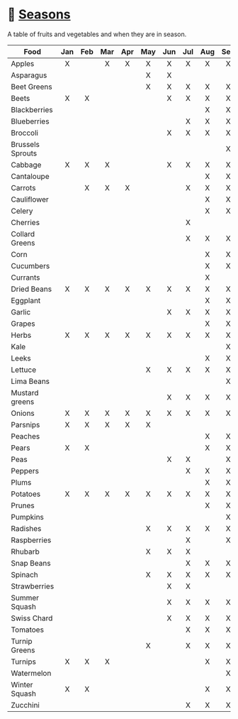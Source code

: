 # :fallen_leaf: [Seasons][1]

A table of fruits and vegetables and when they are in season.

| Food              | Jan | Feb | Mar | Apr | May | Jun | Jul | Aug | Sep | Oct | Nov | Dec |
|-------------------|:---:|:---:|:---:|:---:|:---:|:---:|:---:|:---:|:---:|:---:|:---:|:---:|
| Apples            |  X  |     |  X  |  X  |  X  |  X  |  X  |  X  |  X  |  X  |  X  |  X  |
| Asparagus         |     |     |     |     |  X  |  X  |     |     |     |     |     |     |
| Beet Greens       |     |     |     |     |  X  |  X  |  X  |  X  |  X  |     |     |     |
| Beets             |  X  |  X  |     |     |     |  X  |  X  |  X  |  X  |  X  |  X  |  X  |
| Blackberries      |     |     |     |     |     |     |     |  X  |  X  |     |     |
| Blueberries       |     |     |     |     |     |     |  X  |  X  |  X  |     |     |
| Broccoli          |     |     |     |     |     |  X  |  X  |  X  |  X  |  X  |  X  |
| Brussels Sprouts  |     |     |     |     |     |     |     |     |  X  |  X  |  X  |
| Cabbage           |  X  |  X  |  X  |     |     |  X  |  X  |  X  |  X  |  X  |  X  |  X  |
| Cantaloupe        |     |     |     |     |     |     |     |  X  |  X  |     |     |     |
| Carrots           |     |  X  |  X  |  X  |     |     |  X  |  X  |  X  |  X  |  X  |  X  |
| Cauliflower       |     |     |     |     |     |     |     |  X  |  X  |  X  |  X  |
| Celery            |     |     |     |     |     |     |     |  X  |  X  |  X  |  X  |
| Cherries          |     |     |     |     |     |     |  X  |     |     |     |     |
| Collard Greens    |     |     |     |     |     |     |  X  |  X  |  X  |  X  |  X  |  X  |
| Corn              |     |     |     |     |     |     |     |  X  |  X  |  X  |  X  |
| Cucumbers         |     |     |     |     |     |     |     |  X  |  X  |  X  |  X  |
| Currants          |     |     |     |     |     |     |     |  X  |     |     |     |
| Dried Beans       |  X  |  X  |  X  |  X  |  X  |  X  |  X  |  X  |  X  |  X  |  X  |  X  |
| Eggplant          |     |     |     |     |     |     |     |  X  |  X  |  X  |  X  |
| Garlic            |     |     |     |     |     |  X  |  X  |  X  |  X  |  X  |  X  |
| Grapes            |     |     |     |     |     |     |     |  X  |  X  |  X  |     |
| Herbs             |  X  |  X  |  X  |  X  |  X  |  X  |  X  |  X  |  X  |  X  |  X  |
| Kale              |     |     |     |     |     |     |     |     |  X  |  X  |  X  |
| Leeks             |     |     |     |     |     |     |     |  X  |  X  |  X  |  X  |
| Lettuce           |     |     |     |     |  X  |  X  |  X  |  X  |  X  |  X  |     |
| Lima Beans        |     |     |     |     |     |     |     |     |  X  |  X  |     |
| Mustard greens    |     |     |     |     |     |  X  |  X  |  X  |  X  |  X  |  X  |
| Onions            |  X  |  X  |  X  |  X  |  X  |  X  |  X  |  X  |  X  |  X  |  X  |
| Parsnips          |  X  |  X  |  X  |  X  |  X  |     |     |     |     |  X  |  X  |
| Peaches           |     |     |     |     |     |     |     |  X  |  X  |     |     |
| Pears             |  X  |  X  |     |     |     |     |     |  X  |  X  |  X  |  X  |
| Peas              |     |     |     |     |     |  X  |  X  |     |  X  |  X  |     |
| Peppers           |     |     |     |     |     |     |  X  |  X  |  X  |  X  |     |
| Plums             |     |     |     |     |     |     |     |  X  |  X  |  X  |     |
| Potatoes          |  X  |  X  |  X  |  X  |  X  |  X  |  X  |  X  |  X  |  X  |  X  |
| Prunes            |     |     |     |     |     |     |     |  X  |  X  |     |     |
| Pumpkins          |     |     |     |     |     |     |     |     |  X  |  X  |  X  |
| Radishes          |     |     |     |     |  X  |  X  |  X  |  X  |  X  |     |     |
| Raspberries       |     |     |     |     |     |     |  X  |     |  X  |  X  |     |
| Rhubarb           |     |     |     |     |  X  |  X  |  X  |     |     |     |     |
| Snap Beans        |     |     |     |     |     |     |  X  |  X  |  X  |  X  |     |
| Spinach           |     |     |     |     |  X  |  X  |  X  |  X  |  X  |  X  |     |
| Strawberries      |     |     |     |     |     |  X  |  X  |     |     |     |     |
| Summer Squash     |     |     |     |     |     |  X  |  X  |  X  |  X  |  X  |     |
| Swiss Chard       |     |     |     |     |     |  X  |  X  |  X  |  X  |  X  |     |
| Tomatoes          |     |     |     |     |     |     |  X  |  X  |  X  |  X  |     |
| Turnip Greens     |     |     |     |     |  X  |     |  X  |  X  |  X  |     |     |
| Turnips           |  X  |  X  |  X  |     |     |     |     |  X  |  X  |  X  |  X  |
| Watermelon        |     |     |     |     |     |     |     |     |  X  |  X  |     |
| Winter Squash     |  X  |  X  |     |     |     |     |     |  X  |  X  |  X  |  X  |
| Zucchini          |     |     |     |     |     |     |  X  |  X  |  X  |  X  |     |

[1]: <https://www.sophisticatedgourmet.com/what-fruits-vegetables-in-season/>
